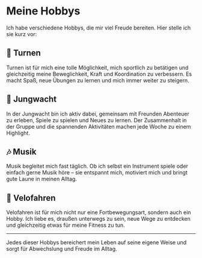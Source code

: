 # Meine Hobbys

Ich habe verschiedene Hobbys, die mir viel Freude bereiten. Hier stelle ich sie kurz vor:

## 🤸 Turnen

Turnen ist für mich eine tolle Möglichkeit, mich sportlich zu betätigen und gleichzeitig meine Beweglichkeit, Kraft und Koordination zu verbessern. Es macht Spaß, neue Übungen zu lernen und mich immer weiter zu steigern.

## 👦 Jungwacht

In der Jungwacht bin ich aktiv dabei, gemeinsam mit Freunden Abenteuer zu erleben, Spiele zu spielen und Neues zu lernen. Der Zusammenhalt in der Gruppe und die spannenden Aktivitäten machen jede Woche zu einem Highlight.

## 🎶 Musik

Musik begleitet mich fast täglich. Ob ich selbst ein Instrument spiele oder einfach gerne Musik höre – sie entspannt mich, motiviert mich und bringt gute Laune in meinen Alltag.

## 🚴 Velofahren

Velofahren ist für mich nicht nur eine Fortbewegungsart, sondern auch ein Hobby. Ich liebe es, draußen unterwegs zu sein, neue Wege zu entdecken und gleichzeitig etwas für meine Fitness zu tun.

---

Jedes dieser Hobbys bereichert mein Leben auf seine eigene Weise und sorgt für Abwechslung und Freude im Alltag.
